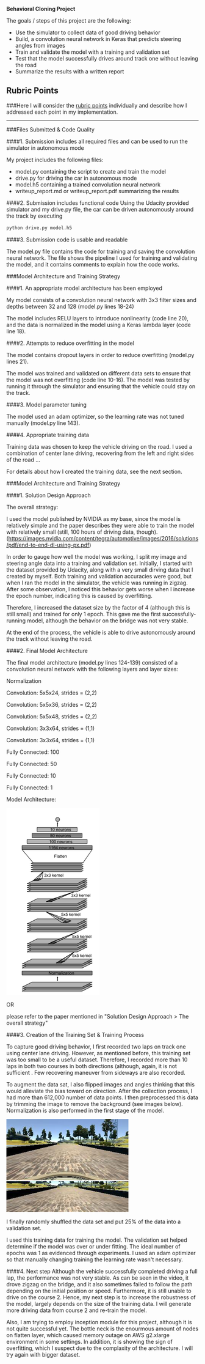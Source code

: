 **Behavioral Cloning Project**

The goals / steps of this project are the following:
* Use the simulator to collect data of good driving behavior
* Build, a convolution neural network in Keras that predicts steering angles from images
* Train and validate the model with a training and validation set
* Test that the model successfully drives around track one without leaving the road
* Summarize the results with a written report


[//]: # (Image References)

[image1]: ./examples/placeholder.png "Model Visualization"
[image2]: ./examples/placeholder.png "Grayscaling"
[image3]: ./examples/placeholder_small.png "Recovery Image"
[image4]: ./examples/placeholder_small.png "Recovery Image"
[image5]: ./examples/placeholder_small.png "Recovery Image"
[image6]: ./examples/placeholder_small.png "Normal Image"
[image7]: ./examples/placeholder_small.png "Flipped Image"

## Rubric Points
###Here I will consider the [rubric points](https://review.udacity.com/#!/rubrics/432/view) individually and describe how I addressed each point in my implementation.  

---
###Files Submitted & Code Quality

####1. Submission includes all required files and can be used to run the simulator in autonomous mode

My project includes the following files:
* model.py containing the script to create and train the model
* drive.py for driving the car in autonomous mode
* model.h5 containing a trained convolution neural network 
* writeup_report.md or writeup_report.pdf summarizing the results

####2. Submission includes functional code
Using the Udacity provided simulator and my drive.py file, the car can be driven autonomously around the track by executing 
```sh
python drive.py model.h5
```

####3. Submission code is usable and readable

The model.py file contains the code for training and saving the convolution neural network. The file shows the pipeline I used for training and validating the model, and it contains comments to explain how the code works.

###Model Architecture and Training Strategy

####1. An appropriate model architecture has been employed

My model consists of a convolution neural network with 3x3 filter sizes and depths between 32 and 128 (model.py lines 18-24) 

The model includes RELU layers to introduce nonlinearity (code line 20), and the data is normalized in the model using a Keras lambda layer (code line 18). 

####2. Attempts to reduce overfitting in the model

The model contains dropout layers in order to reduce overfitting (model.py lines 21). 

The model was trained and validated on different data sets to ensure that the model was not overfitting (code line 10-16). The model was tested by running it through the simulator and ensuring that the vehicle could stay on the track.

####3. Model parameter tuning

The model used an adam optimizer, so the learning rate was not tuned manually (model.py line 143).

####4. Appropriate training data

Training data was chosen to keep the vehicle driving on the road. I used a combination of center lane driving, recovering from the left and right sides of the road ... 

For details about how I created the training data, see the next section. 

###Model Architecture and Training Strategy

####1. Solution Design Approach

The overall strategy:

I used the model published by NVIDIA as my base, since the model is relatively simple and the paper describes they were able to train the model with relatively small (still, 100 hours of driving data, though). (https://images.nvidia.com/content/tegra/automotive/images/2016/solutions/pdf/end-to-end-dl-using-px.pdf)

In order to gauge how well the model was working, I split my image and steering angle data into a training and validation set. Initially, I started with the dataset provided by Udacity, along with a very small dirving data that I created by myself. Both training and validation accuracies were good, but when I ran the model in the simulator, the vehicle was running in zigzag. After some observation, I noticed this behavior gets worse when I increase the epoch number, indicating this is caused by overfitting. 

Therefore, I increased the dataset size by the factor of 4 (although this is still small) and trained for only 1 epoch. This gave me the first successfully-running model, although the behavior on the bridge was not very stable.

At the end of the process, the vehicle is able to drive autonomously around the track without leaving the road.

####2. Final Model Architecture

The final model architecture (model.py lines 124-139) consisted of a convolution neural network with the following layers and layer sizes:

Normalization

Convolution: 5x5x24, strides = (2,2)

Convolution: 5x5x36, strides = (2,2)

Convolution: 5x5x48, strides = (2,2)

Convolution: 3x3x64, strides = (1,1)

Convolution: 3x3x64, strides = (1,1)

Fully Connected: 100

Fully Connected: 50

Fully Connected: 10

Fully Connected: 1

Model Architecture:

![Model Architecture](modelArchitecture.png)

OR

please refer to the paper mentioned in "Solution Design Approach > The overall strategy"

####3. Creation of the Training Set & Training Process

To capture good driving behavior, I first recorded two laps on track one using center lane driving. However, as mentioned before, this training set was too small to be a useful dataset. Therefore, I recorded more than 10 laps in both two courses in both directions (although, again, it is not sufficient . Few recovering maneuver from sideways are also recorded.

To augment the data sat, I also flipped images and angles thinking that this would alleviate the bias toward on direction. After the collection process, I had more than 612,000 number of data points. I then preprocessed this data by trimming the image to remove the background (see images below). Normalization is also performed in the first stage of the model.

![Original](original.jpg)
![Cropped Image](cropped.jpg)

I finally randomly shuffled the data set and put 25% of the data into a validation set. 

I used this training data for training the model. The validation set helped determine if the model was over or under fitting. The ideal number of epochs was 1 as evidenced through experiments. I used an adam optimizer so that manually changing training the learning rate wasn't necessary.

####4. Next step
Although the vehicle successfully completed driving a full lap, the performance was not very stable. As can be seen in the video, it drove zigzag on the bridge, and it also sometimes failed to follow the path depending on the initial position or speed. Furthermore, it is still unable to drive on the course 2. Hence, my next step is to increase the robustness of the model, largely depends on the size of the training data. I will generate more driving data from course 2 and re-train the model.

Also, I am trying to employ inception module for this project, although it is not quite successful yet. The bottle neck is the enourmous amount of nodes on flatten layer, which caused memory outage on AWS g2.xlarge environment in some settings. In addition, it is showing the sign of overfitting, which I suspect due to the complaxity of the architecture. I will try again with bigger dataset.
